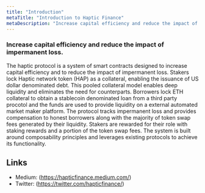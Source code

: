 ```yaml
---
title: "Introduction"
metaTitle: "Introduction to Haptic Finance"
metaDescription: "Increase capital efficiency and reduce the impact of impermanent loss."
---
```


### Increase capital efficiency and reduce the impact of impermanent loss.

The haptic protocol is a system of smart contracts designed to increase capital efficiency and to reduce the impact of impermanent loss. Stakers lock Haptic network token (HAP) as a collateral, enabling the issuance of US dollar denominated debt. This pooled collateral model enables deep liquidity and eliminates the need for counterparts. Borrowers lock ETH collateral to obtain a stablecoin denominated loan from a third party procotol and the funds are used to provide liquidity on a external automated market maker platform. The protocol tracks impermanent loss and provides compensation to honest borrowers along with the majority of token swap fees generated by their liquidity. Stakers are rewarded for their role with staking rewards and a portion of the token swap fees. The system is built around composability principles and leverages existing protocols to achieve its functionality.


## Links

* Medium: (https://hapticfinance.medium.com/)
* Twitter: (https://twitter.com/hapticfinance/)